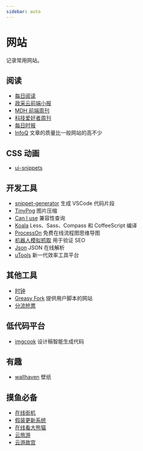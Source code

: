 ```yaml
---
sidebar: auto
---
```


# 网站

记录常用网站。

## 阅读

- [每日阅读](https://hongbusi.github.io/daily-reading)
- [政采云前端小报](https://weekly.zoo.team)
- [MDH 前端周刊](https://github.com/sorrycc/weekly)
- [科技爱好者周刊](https://github.com/ruanyf/weekly)
- [每日时报](https://wubaiqing.github.io/zaobao)
- [InfoQ](https://www.infoq.cn/topic/Front-end) 文章的质量比一般网站的高不少

## CSS 动画

- [ui-snippets](https://ui-snippets.dev)

## 开发工具

- [snippet-generator](https://snippet-generator.app) 生成 VSCode 代码片段
- [TinyPng](https://tinypng.com) 图片压缩
- [Can I use](https://caniuse.com) 兼容性查询
- [Koala](http://koala-app.com)  Less、Sass、Compass 和 CoffeeScript 编译
- [ProcessOn](https://www.processon.com) 免费在线流程图思维导图
- [机器人模拟抓取](http://stool.chinaz.com/tools/robot.aspx) 用于验证 SEO
- [Json](https://www.json.cn) JSON 在线解析
- [uTools](https://www.u.tools) 新一代效率工具平台

## 其他工具

- [时钟](https://hongbusi.github.io/clock)
- [Greasy Fork](https://greasyfork.org/zh-CN) 提供用户脚本的网站
- [分流抢票](https://www.bypass.cn)

## 低代码平台

- [imgcook](https://www.imgcook.com) 设计稿智能生成代码

## 有趣

- [wallhaven](https://wallhaven.cc) 壁纸 

## 摸鱼必备

- [在线街机](https://www.yikm.net)
- [假装更新系统](https://fakeupdate.net)
- [在线看大熊猫](http://live.ipanda.com/xmcd)
- [云旅游](https://livechina.cctv.com/mlzg/index.shtml?spm=C04362.P4smerNPPSHq.EVbEpxjQVGbO.4)
- [云游故宫](https://www.dpm.org.cn/yygg.html)
